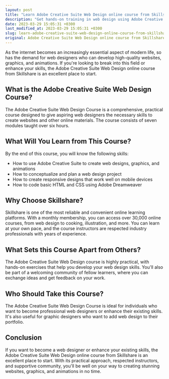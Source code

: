 ```yaml
---
layout: post
title: "Learn Adobe Creative Suite Web Design online course from Skillshare"
description: "Get hands-on training in web design using Adobe Creative Suite with this online course from Skillshare. Learn the necessary skills to design stunning websites, graphics, and animations."
date: 2023-03-29 15:05:31 +0300
last_modified_at: 2023-03-29 15:05:31 +0300
slug: learn-adobe-creative-suite-web-design-online-course-from-skillshare
original: Adobe Creative Suite Web Design online course from Skillshare
---
```


As the internet becomes an increasingly essential aspect of modern life, so has the demand for web designers who can develop high-quality websites, graphics, and animations. If you're looking to break into this field or enhance your skills, the Adobe Creative Suite Web Design online course from Skillshare is an excellent place to start.

## What is the Adobe Creative Suite Web Design Course?

The Adobe Creative Suite Web Design Course is a comprehensive, practical course designed to give aspiring web designers the necessary skills to create websites and other online materials. The course consists of seven modules taught over six hours.

## What Will You Learn from This Course?

By the end of this course, you will know the following skills:

- How to use Adobe Creative Suite to create web designs, graphics, and animations
- How to conceptualize and plan a web design project
- How to create responsive designs that work well on mobile devices
- How to code basic HTML and CSS using Adobe Dreamweaver

## Why Choose Skillshare?

Skillshare is one of the most reliable and convenient online learning platforms. With a monthly membership, you can access over 30,000 online courses, from web design to cooking, illustration, and more. You can learn at your own pace, and the course instructors are respected industry professionals with years of experience.

## What Sets this Course Apart from Others?

The Adobe Creative Suite Web Design course is highly practical, with hands-on exercises that help you develop your web design skills. You'll also be part of a welcoming community of fellow learners, where you can exchange ideas and get feedback on your work.

## Who Should Take this Course?

The Adobe Creative Suite Web Design Course is ideal for individuals who want to become professional web designers or enhance their existing skills. It's also useful for graphic designers who want to add web design to their portfolio.

## Conclusion

If you want to become a web designer or enhance your existing skills, the Adobe Creative Suite Web Design online course from Skillshare is an excellent place to start. With its practical approach, respected instructors, and supportive community, you'll be well on your way to creating stunning websites, graphics, and animations in no time.